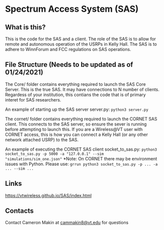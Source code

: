 # Spectrum Access System (SAS)
## What is this?
This is the code for the SAS and a client. The role of the SAS is to allow
for remote and autonomous operation of the USRPs in Kelly Hall. The SAS is
to adhere to WinnForum and FCC regulations on SAS operations.

## File Structure (Needs to be updated as of 01/24/2021)
The Core/ folder contains everything required to launch the SAS Core
Server. This is the true SAS. It may have connections to N number of
clients. Regardess of your institution, this contians the code that is of
primary interet for SAS researchers.

An example of starting up the SAS server server.py:
```python3 server.py```

The cornet/ folder contains everything required to launch the CORNET SAS
client. This connects to the SAS server, so ensure the sever is running
before attempting to launch this. If you are a Wireless@VT user with
CORNET access, this is how you can connect a Kelly Hall (or any other
network attached USRP) to the SAS.

An example of executing the CORNET SAS client socket_to_sas.py: ```python3
socket_to_sas.py -p 5000 -a "127.0.0.1" --sim
"simulations/sim_one.json"``` *Note: On CORNET there may be environment
issues with Python. Please use:
```grrun python3 socket_to_sas.py -p ... -a ... --sim ...```


## Links
https://vtwireless.github.io/SAS/index.html


## Contacts
Contact Cameron Makin at cammakin8@vt.edu for questions

